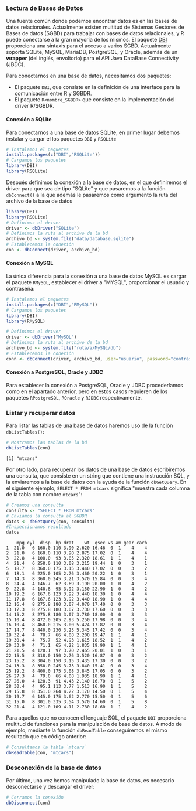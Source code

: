 
### Lectura de Bases de Datos

Una fuente común dónde podemos encontrar datos es en las bases de datos relacionales. Actualmente existen multitud de Sistemas Gestores de Bases de datos (SGBD) para trabajar con bases de datos relacionales, y R puede conectarse a la gran mayoría de los mismos. El paquete [DBI](https://cran.r-project.org/web/packages/DBI/index.html) proporciona una sintaxis para el acceso a varios SGBD. Actualmente soporta SQLite, MySQL, MariaDB, PostgreSQL, y Oracle, además de un __wrapper__ (del inglés, envoltorio) para el API Java DataBase Connectivity (JBDC).


Para conectarnos en una base de datos, necesitamos dos paquetes:

- El paquete `DBI`, que consiste en la definición de una interface para la comunicación entre R y SGBDR.
- El paquete `R<nombre_SGBDR>` que consiste en la implementación del driver R/SGBDR.

#### Conexión a SQLite

Para conectarnos a una base de datos SQLite, en primer lugar debemos instalar y cargar el los paquetes `DBI` y `RSQLite`


```r
# Instalamos el paquetes
install.packages(c("DBI","RSQLite"))
# Cargamos los paquetes
library(DBI)
library(RSQLite)
```

Después definimos la conexión a la base de datos, en el que definiremos el driver para que sea de tipo "SQLite" y que pasaremos a la función `dbConnect()` a la que además le pasaremos como argumento la ruta del archivo de la base de datos


```r
library(DBI)
library(RSQLite)
# Definimos el driver
driver <- dbDriver("SQLite")
# Definimos la ruta al archivo de la bd
archivo_bd <- system.file("data/database.sqlite")
# Establecemos la conexión
con <- dbConnect(driver, archivo_bd)
```

#### Conexión a MySQL

La única diferencia para la conexión a una base de datos MySQL es cargar el paquete `RMySQL`, establecer el driver a "MYSQL", proporcionar el usuario y contraseña:


```r
# Instalamos el paquetes
install.packages(c("DBI","RMySQL"))
# Cargamos los paquetes
library(DBI)
library(RMySQL)
```



```r
# Definimos el driver
driver <- dbDriver("MySQL")
# Definimos la ruta al archivo de la bd
archivo_bd <- system.file("ruta/a/MySQL/db")
# Establecemos la conexión
conn <- dbConnect(driver, archivo_bd, user="usuario", password="contraseña")
```

#### Conexión a PostgreSQL, Oracle y JDBC 

Para establecer la conexión a PostgreSQL, Oracle y JDBC procederíamos como en el apartado anterior, pero en estos casos requieren de los paquetes `RPostgreSQL`, `ROracle` y `RJDBC` respectivamente. 

### Listar y recuperar datos

Para listar las tablas de una base de datos haremos uso de la función `dbListTables()`:





```r
# Mostramos las tablas de la bd
dbListTables(con)
```

```
[1] "mtcars"
```

Por otro lado, para recuperar los datos de una base de datos escribiremos una consulta, que consiste en un string que contiene una instrucción SQL, y la enviaremos a la base de datos con la ayuda de la función `dbGetQuery`. En el siguiente ejemplo, `SELECT * FROM mtcars` significa "muestra cada columna de la tabla con nombre `mtcars`":


```r
# Creamos una consulta
consulta <- "SELECT * FROM mtcars"
# Enviamos la consulta al SGBDR
datos <- dbGetQuery(con, consulta)
#Inspeccionamos resultado
datos
```

```
    mpg cyl  disp  hp drat    wt  qsec vs am gear carb
1  21.0   6 160.0 110 3.90 2.620 16.46  0  1    4    4
2  21.0   6 160.0 110 3.90 2.875 17.02  0  1    4    4
3  22.8   4 108.0  93 3.85 2.320 18.61  1  1    4    1
4  21.4   6 258.0 110 3.08 3.215 19.44  1  0    3    1
5  18.7   8 360.0 175 3.15 3.440 17.02  0  0    3    2
6  18.1   6 225.0 105 2.76 3.460 20.22  1  0    3    1
7  14.3   8 360.0 245 3.21 3.570 15.84  0  0    3    4
8  24.4   4 146.7  62 3.69 3.190 20.00  1  0    4    2
9  22.8   4 140.8  95 3.92 3.150 22.90  1  0    4    2
10 19.2   6 167.6 123 3.92 3.440 18.30  1  0    4    4
11 17.8   6 167.6 123 3.92 3.440 18.90  1  0    4    4
12 16.4   8 275.8 180 3.07 4.070 17.40  0  0    3    3
13 17.3   8 275.8 180 3.07 3.730 17.60  0  0    3    3
14 15.2   8 275.8 180 3.07 3.780 18.00  0  0    3    3
15 10.4   8 472.0 205 2.93 5.250 17.98  0  0    3    4
16 10.4   8 460.0 215 3.00 5.424 17.82  0  0    3    4
17 14.7   8 440.0 230 3.23 5.345 17.42  0  0    3    4
18 32.4   4  78.7  66 4.08 2.200 19.47  1  1    4    1
19 30.4   4  75.7  52 4.93 1.615 18.52  1  1    4    2
20 33.9   4  71.1  65 4.22 1.835 19.90  1  1    4    1
21 21.5   4 120.1  97 3.70 2.465 20.01  1  0    3    1
22 15.5   8 318.0 150 2.76 3.520 16.87  0  0    3    2
23 15.2   8 304.0 150 3.15 3.435 17.30  0  0    3    2
24 13.3   8 350.0 245 3.73 3.840 15.41  0  0    3    4
25 19.2   8 400.0 175 3.08 3.845 17.05  0  0    3    2
26 27.3   4  79.0  66 4.08 1.935 18.90  1  1    4    1
27 26.0   4 120.3  91 4.43 2.140 16.70  0  1    5    2
28 30.4   4  95.1 113 3.77 1.513 16.90  1  1    5    2
29 15.8   8 351.0 264 4.22 3.170 14.50  0  1    5    4
30 19.7   6 145.0 175 3.62 2.770 15.50  0  1    5    6
31 15.0   8 301.0 335 3.54 3.570 14.60  0  1    5    8
32 21.4   4 121.0 109 4.11 2.780 18.60  1  1    4    2
```

Para aquellos que no conocen el lenguaje SQL, el paquete `DBI` proporciona multitud de funciones para la manipulación de base de datos. A modo de ejemplo, 
mediante la función `dbReadTable` conseguiremos el mismo resultado que en código anterior:


```r
# Consultamos la tabla `mtcars`
dbReadTable(con, "mtcars")
```


### Desconexión de la base de datos

Por último, una vez hemos manipulado la base de datos, es necesario desconectarse y descargar el driver:


```r
# Cerramos la conexión
dbDisconnect(con)
```


